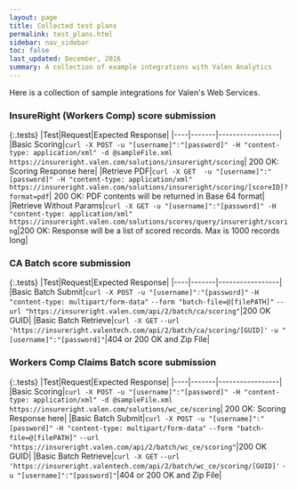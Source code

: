 ```yaml
---
layout: page
title: Collected test plans
permalink: test_plans.html
sidebar: nav_sidebar
toc: false
last_updated: December, 2016
summary: A collection of example integrations with Valen Analytics
---
```


Here is a collection of sample integrations for Valen's Web Services. 

### InsureRight (Workers Comp) score submission

{:.tests}
|Test|Request|Expected Response|
|----|-------|-----------------|
|Basic Scoring|`curl -X POST -u "[username]":"[password]" -H "content-type: application/xml" -d @sampleFile.xml https://insureright.valen.com/solutions/insureright/scoring`| 200 OK: Scoring Response here|
|Retrieve PDF|`curl -X GET  -u "[username]":"[password]" -H "content-type: application/xml" https://insureright.valen.com/solutions/insureright/scoring/[scoreID]?format=pdf`| 200 OK: PDF contents will be returned in Base 64 format|
|Retrieve Without Params|`curl -X GET -u "[username]":"[password]" -H "content-type: application/xml" https://insureright.valen.com/solutions/scores/query/insureright/scoring`|200 OK: Response will be a list of scored records. Max is 1000 records long|


### CA Batch score submission

{:.tests}
|Test|Request|Expected Response|
|----|-------|-----------------|
|Basic Batch Submit|`curl -X POST -u "[username]":"[password]"` `-H "content-type: multipart/form-data"` `--form "batch-file=@[filePATH]"` `--url "https://insureright.valen.com/api/2/batch/ca/scoring"`|200 OK GUID|
|Basic Batch Retrieve|`curl -X GET` `--url 'https://insureright.valentech.com/api/2/batch/ca/scoring/[GUID]'` `-u "[username]":"[password]"`|404 or 200 OK and Zip File|


### Workers Comp Claims Batch score submission

{:.tests}
|Test|Request|Expected Response|
|----|-------|-----------------|
|Basic Scoring|`curl -X POST -u "[username]":"[password]" -H "content-type: application/xml" -d @sampleFile.xml https://insureright.valen.com/solutions/wc_ce/scoring`| 200 OK: Scoring Response here|
|Basic Batch Submit|`curl -X POST -u "[username]":"[password]"` `-H "content-type: multipart/form-data"` `--form "batch-file=@[filePATH]"` `--url "https://insureright.valen.com/api/2/batch/wc_ce/scoring"`|200 OK GUID|
|Basic Batch Retrieve|`curl -X GET` `--url 'https://insureright.valentech.com/api/2/batch/wc_ce/scoring/[GUID]'` `-u "[username]":"[password]"`|404 or 200 OK and Zip File|
